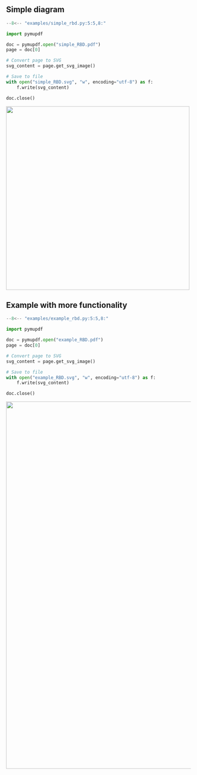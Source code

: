 
## Simple diagram
```python linenums="1" exec="0" source="above"
--8<-- "examples/simple_rbd.py:5:5,8:"
```

```python exec="on" html="on" workdir="docs/examples"
import pymupdf

doc = pymupdf.open("simple_RBD.pdf")
page = doc[0]

# Convert page to SVG
svg_content = page.get_svg_image()

# Save to file
with open("simple_RBD.svg", "w", encoding="utf-8") as f:
    f.write(svg_content)

doc.close()
```

<image width="500" src='examples/simple_RBD.svg'/>


## Example with more functionality

```python linenums="1" exec="0" source="above"
--8<-- "examples/example_rbd.py:5:5,8:"
```

```python exec="on" html="on" workdir="docs/examples"
import pymupdf

doc = pymupdf.open("example_RBD.pdf")
page = doc[0]

# Convert page to SVG
svg_content = page.get_svg_image()

# Save to file
with open("example_RBD.svg", "w", encoding="utf-8") as f:
    f.write(svg_content)

doc.close()
```

<image width="1000" src='examples/example_RBD.svg'/>
